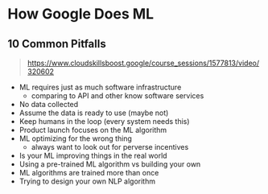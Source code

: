 # How Google Does ML

## 10 Common Pitfalls

> https://www.cloudskillsboost.google/course_sessions/1577813/video/320602

- ML requires just as much software infrastructure
  - comparing to API and other know software services
- No data collected
- Assume the data is ready to use (maybe not)
- Keep humans in the loop (every system needs this)
- Product launch focuses on the ML algorithm
- ML optimizing for the wrong thing
  - always want to look out for perverse incentives
- Is your ML improving things in the real world
- Using a pre-trained ML algorithm vs building your own
- ML algorithms are trained more than once
- Trying to design your own NLP algorithm


